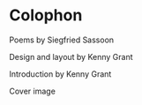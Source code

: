 # Colophon

Poems by Siegfried Sassoon

Design and layout by Kenny Grant

Introduction by Kenny Grant

Cover image
